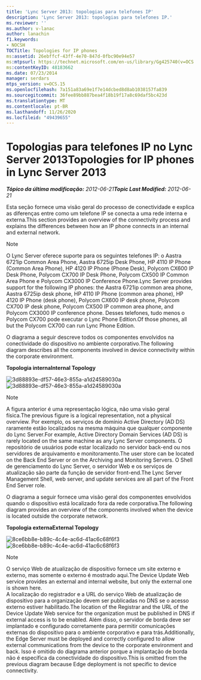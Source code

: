 ```yaml
---
title: 'Lync Server 2013: topologias para telefones IP'
description: 'Lync Server 2013: topologias para telefones IP.'
ms.reviewer: ''
ms.author: v-lanac
author: lanachin
f1.keywords:
- NOCSH
TOCTitle: Topologies for IP phones
ms:assetid: 26ebffcf-43ff-4e70-847d-0fbc90e94e57
ms:mtpsurl: https://technet.microsoft.com/en-us/library/Gg425740(v=OCS.15)
ms:contentKeyID: 48183662
ms.date: 07/23/2014
manager: serdars
mtps_version: v=OCS.15
ms.openlocfilehash: 7a151a83a69e1f7e14dcbed8d8ab1038157fa839
ms.sourcegitcommit: 36fee89bb887bea4f18b19f17a8c69daf5bc423d
ms.translationtype: MT
ms.contentlocale: pt-BR
ms.lasthandoff: 11/26/2020
ms.locfileid: "49439655"
---
```

# <a name="topologies-for-ip-phones-in-lync-server-2013"></a><span data-ttu-id="cef09-103">Topologias para telefones IP no Lync Server 2013</span><span class="sxs-lookup"><span data-stu-id="cef09-103">Topologies for IP phones in Lync Server 2013</span></span>

<div data-xmlns="http://www.w3.org/1999/xhtml">

<div class="topic" data-xmlns="http://www.w3.org/1999/xhtml" data-msxsl="urn:schemas-microsoft-com:xslt" data-cs="https://msdn.microsoft.com/">

<div data-asp="https://msdn2.microsoft.com/asp">



</div>

<div id="mainSection">

<div id="mainBody"><span data-ttu-id="cef09-104">

<span> </span></span><span class="sxs-lookup"><span data-stu-id="cef09-104">

<span> </span></span></span>

<span data-ttu-id="cef09-105">_**Tópico da última modificação:** 2012-06-21_</span><span class="sxs-lookup"><span data-stu-id="cef09-105">_**Topic Last Modified:** 2012-06-21_</span></span>

<span data-ttu-id="cef09-106">Esta seção fornece uma visão geral do processo de conectividade e explica as diferenças entre como um telefone IP se conecta a uma rede interna e externa.</span><span class="sxs-lookup"><span data-stu-id="cef09-106">This section provides an overview of the connectivity process and explains the differences between how an IP phone connects in an internal and external network.</span></span>

<div>


> [!NOTE]  
> <span data-ttu-id="cef09-107">O Lync Server oferece suporte para os seguintes telefones IP: o Aastra 6721ip Common Area Phone, Aastra 6725ip Desk Phone, HP 4110 IP Phone (Common Area Phone), HP 4120 IP Phone (Phone Desk), Polycom CX600 IP Desk Phone, Polycom CX700 IP Desk Phone, Polycom CX500 IP Common Area Phone e Polycom CX3000 IP Conference Phone.</span><span class="sxs-lookup"><span data-stu-id="cef09-107">Lync Server provides support for the following IP phones: the Aastra 6721ip common area phone, Aastra 6725ip desk phone, HP 4110 IP Phone (common area phone), HP 4120 IP Phone (desk phone), Polycom CX600 IP desk phone, Polycom CX700 IP desk phone, Polycom CX500 IP common area phone, and Polycom CX3000 IP conference phone.</span></span> <span data-ttu-id="cef09-108">Desses telefones, tudo menos o Polycom CX700 pode executar o Lync Phone Edition.</span><span class="sxs-lookup"><span data-stu-id="cef09-108">Of those phones, all but the Polycom CX700 can run Lync Phone Edition.</span></span>



</div>

<span data-ttu-id="cef09-109">O diagrama a seguir descreve todos os componentes envolvidos na conectividade do dispositivo no ambiente corporativo.</span><span class="sxs-lookup"><span data-stu-id="cef09-109">The following diagram describes all the components involved in device connectivity within the corporate environment.</span></span>

<span data-ttu-id="cef09-110">**Topologia interna**</span><span class="sxs-lookup"><span data-stu-id="cef09-110">**Internal Topology**</span></span>

<span data-ttu-id="cef09-111">![3d88893e-df57-46e3-855a-a1d24589030a](images/Gg425740.3d88893e-df57-46e3-855a-a1d24589030a(OCS.15).jpg "3d88893e-df57-46e3-855a-a1d24589030a")</span><span class="sxs-lookup"><span data-stu-id="cef09-111">![3d88893e-df57-46e3-855a-a1d24589030a](images/Gg425740.3d88893e-df57-46e3-855a-a1d24589030a(OCS.15).jpg "3d88893e-df57-46e3-855a-a1d24589030a")</span></span>

<div>


> [!NOTE]  
> <span data-ttu-id="cef09-112">A figura anterior é uma representação lógica, não uma visão geral física.</span><span class="sxs-lookup"><span data-stu-id="cef09-112">The previous figure is a logical representation, not a physical overview.</span></span> <span data-ttu-id="cef09-113">Por exemplo, os serviços de domínio Active Directory (AD DS) raramente estão localizados na mesma máquina que qualquer componente do Lync Server.</span><span class="sxs-lookup"><span data-stu-id="cef09-113">For example, Active Directory Domain Services (AD DS) is rarely located on the same machine as any Lync Server components.</span></span> <span data-ttu-id="cef09-114">O repositório de usuários pode estar localizado no servidor back-end ou nos servidores de arquivamento e monitoramento.</span><span class="sxs-lookup"><span data-stu-id="cef09-114">The user store can be located on the Back End Server or on the Archiving and Monitoring Servers.</span></span> <span data-ttu-id="cef09-115">O Shell de gerenciamento do Lync Server, o servidor Web e os serviços de atualização são parte da função de servidor front-end.</span><span class="sxs-lookup"><span data-stu-id="cef09-115">The Lync Server Management Shell, web server, and update services are all part of the Front End Server role.</span></span>



</div>

<span data-ttu-id="cef09-116">O diagrama a seguir fornece uma visão geral dos componentes envolvidos quando o dispositivo está localizado fora da rede corporativa.</span><span class="sxs-lookup"><span data-stu-id="cef09-116">The following diagram provides an overview of the components involved when the device is located outside the corporate network.</span></span>

<span data-ttu-id="cef09-117">**Topologia externa**</span><span class="sxs-lookup"><span data-stu-id="cef09-117">**External Topology**</span></span>

<span data-ttu-id="cef09-118">![8ce6bb8e-b89c-4c4e-ac6d-41ac6c68f6f3](images/Gg425740.8ce6bb8e-b89c-4c4e-ac6d-41ac6c68f6f3(OCS.15).jpg "8ce6bb8e-b89c-4c4e-ac6d-41ac6c68f6f3")</span><span class="sxs-lookup"><span data-stu-id="cef09-118">![8ce6bb8e-b89c-4c4e-ac6d-41ac6c68f6f3](images/Gg425740.8ce6bb8e-b89c-4c4e-ac6d-41ac6c68f6f3(OCS.15).jpg "8ce6bb8e-b89c-4c4e-ac6d-41ac6c68f6f3")</span></span>

<div>


> [!NOTE]  
> <span data-ttu-id="cef09-119">O serviço Web de atualização de dispositivo fornece um site externo e externo, mas somente o externo é mostrado aqui.</span><span class="sxs-lookup"><span data-stu-id="cef09-119">The Device Update Web service provides an external and internal website, but only the external one is shown here.</span></span><BR><span data-ttu-id="cef09-120">A localização do registrador e a URL do serviço Web de atualização de dispositivo para a organização devem ser publicadas no DNS se o acesso externo estiver habilitado.</span><span class="sxs-lookup"><span data-stu-id="cef09-120">The location of the Registrar and the URL of the Device Update Web service for the organization must be published in DNS if external access is to be enabled.</span></span> <span data-ttu-id="cef09-121">Além disso, o servidor de borda deve ser implantado e configurado corretamente para permitir comunicações externas do dispositivo para o ambiente corporativo e para trás.</span><span class="sxs-lookup"><span data-stu-id="cef09-121">Additionally, the Edge Server must be deployed and correctly configured to allow external communications from the device to the corporate environment and back.</span></span> <span data-ttu-id="cef09-122">Isso é omitido do diagrama anterior porque a implantação de borda não é específica da conectividade do dispositivo.</span><span class="sxs-lookup"><span data-stu-id="cef09-122">This is omitted from the previous diagram because Edge deployment is not specific to device connectivity.</span></span>



<span data-ttu-id="cef09-123"></div>

</div>

<span> </span>

</div>

</div>

</span><span class="sxs-lookup"><span data-stu-id="cef09-123"></div>

</div>

<span> </span>

</div>

</div>

</span></span></div>

